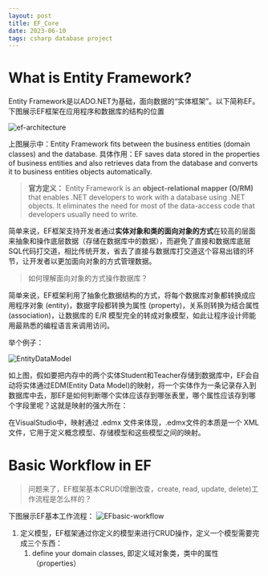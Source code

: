 ```yaml
---
layout: post
title: EF_Core
date: 2023-06-10
tags: csharp database project
---
```


# What is Entity Framework?

Entity Framework是以ADO.NET为基础，面向数据的“实体框架”。以下简称EF。下图展示EF框架在应用程序和数据库的结构的位置

![ef-architecture]({{site.baseurl}}/assets/img/ef-in-app-architecture.jpg)

上图展示中：Entity Framework fits between the business entities (domain classes) and the database. 
具体作用：EF saves data stored in the properties of business entities and also retrieves data from the database and converts it to business entities objects automatically. 

> **官方定义：** Entity Framework is an **object-relational mapper (O/RM)** that enables .NET developers to work with a database using .NET objects. It eliminates the need for most of the data-access code that developers usually need to write.

简单来说，EF框架支持开发者通过**实体对象和类的面向对象的方式**在较高的层面来抽象和操作底层数据（存储在数据库中的数据），而避免了直接和数据库底层SQL代码打交道，相比传统开发，省去了直接与数据库打交道这个容易出错的环节，让开发者以更加面向对象的方式管理数据。

> 如何理解面向对象的方式操作数据库？

简单来说，EF框架利用了抽象化数据结构的方式，将每个数据库对象都转换成应用程序对象 (entity)，数据字段都转换为属性 (property)，关系则转换为结合属性 (association)，让数据库的 E/R 模型完全的转成对象模型，如此让程序设计师能用最熟悉的编程语言来调用访问。 

<!--more-->

举个例子：

![EntityDataModel]({{site.baseurl}}/assets/img/EntityDataModel.png)

如上图，假如要把内存中的两个实体Student和Teacher存储到数据库中，EF会自动将实体通过EDM(Entity Data Model)的映射，将一个实体作为一条记录存入到数据库中去，那EF是如何判断哪个实体应该存到哪张表里，哪个属性应该存到哪个字段里呢？这就是映射的强大所在：

在VisualStudio中，映射通过  .edmx 文件来体现，.edmx文件的本质是一个 XML 文件，它用于定义概念模型、存储模型和这些模型之间的映射。

# Basic Workflow in EF

> 问题来了，EF框架基本CRUD(增删改查，create, read, update, delete)工作流程是怎么样的？

下图展示EF基本工作流程：
![EFbasic-workflow]({{site.baseurl}}/assets/img/basic-workflow.png)

1. 定义模型，EF框架通过你定义的模型来进行CRUD操作，定义一个模型需要完成三个东西：
   1. define your domain classes, 即定义域对象类，类中的属性（properties）
